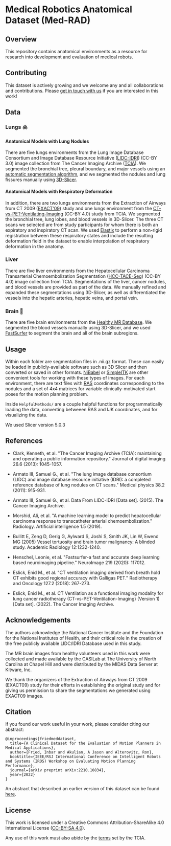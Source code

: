 # Medical Robotics Anatomical Dataset (Med-RAD)

## Overview

This repository contains anatomical environments as a resource for research into development and evaluation of medical robots.

## Contributing

This dataset is actively growing and we welcome any and all collaborations and contributions. Please [get in touch with us](mailto:ifried01@cs.unc.edu) if you are interested in this work!

## Data

### Lungs :lungs:

#### Anatomical Models with Lung Nodules

There are five lungs environments from the Lung Image Database Consortium and Image Database Resource Initiative ([LIDC-IDRI][1]) (CC-BY 3.0) image collection from The Cancer Imaging Archive ([TCIA][2]). We segmented the bronchial tree, pleural boundary, and major vessels using an [automatic segmentation algorithm][3], and we segmented the nodules and lung fissures manually using [3D-Slicer][4]. 

[1]: <https://wiki.cancerimagingarchive.net/display/Public/LIDC-IDRI> "LIDC-IDRI"
[2]: <https://www.cancerimagingarchive.net/> "TCIA"
[3]: <https://github.com/UNC-Robotics/lung-segmentation> "LINK"
[4]: <https://www.slicer.org/> "3D-Slicer"

#### Anatomical Models with Respiratory Deformation

In addition, there are two lungs environments from the Extraction of Airways from CT 2009 ([EXACT'09][5]) study and one lungs environment from the [CT-vs-PET-Ventilating-Imaging][7] (CC-BY 4.0) study from TCIA. We segmented the bronchial tree, lung lobes, and blood vessels in 3D-Slicer. The three CT scans we selected are from study participants for whom there is both an expiratory and inspiratory CT scan. We used [Elastix][6] to perform a non-rigid registration between these respiratory states and include the resulting deformation field in the dataset to enable interpolation of respiratory deformation in the anatomy.

[5]: <http://image.diku.dk/exact/> "EXACT'09"
[6]: <https://github.com/lassoan/SlicerElastix>
[7]: <https://wiki.cancerimagingarchive.net/pages/viewpage.action?pageId=125600096>

### Liver

There are five liver environments from the Hepatocellular Carcinoma Transarterial Chemoembolization Segmentation ([HCC-TACE-Seg][8]) (CC-BY 4.0) image collection from TCIA. Segmentations of the liver, cancer nodules, and blood vessels are provided as part of the data. We manually refined and expanded these segmentations using 3D-Slicer, as well as differentiated the vessels into the hepatic arteries, hepatic veins, and portal vein.

[8]: <https://wiki.cancerimagingarchive.net/pages/viewpage.action?pageId=70230229> "HCC-TACE-Seg"

### Brain :brain:

There are five brain environments from the [Healthy MR Database][9]. We segmented the blood vessels manually using 3D-Slicer, and we used [FastSurfer][10] to segment the brain and all of the brain subregions.

[9]: <https://data.kitware.com/#collection/591086ee8d777f16d01e0724> "HMRD"
[10]: <https://www.sciencedirect.com/science/article/pii/S1053811920304985> "FS"

## Usage

Within each folder are segmentation files in .nii.gz format. These can easily be loaded in publicly-available software such as 3D Slicer and then converted or saved in other formats. [NiBabel](https://nipy.org/nibabel/) or [SimpleITK](https://pypi.org/project/SimpleITK/) are other convenient tools for working with these types of images. For each environment, there are text files with [RAS](https://www.slicer.org/wiki/Coordinate_systems) coordinates corresponding to the nodules and a set of 4x4 matrices for variable clinically-motivated start poses for the motion planning problem.

Inside `HelpfulMethods/` are a couple helpful functions for programmatically loading the data, converting betweeen RAS and IJK coordinates, and for visualizing the data.

We used Slicer version 5.0.3

## References

* Clark, Kenneth, et al. "The Cancer Imaging Archive (TCIA): maintaining and operating a public information repository." Journal of digital imaging 26.6 (2013): 1045-1057.

* Armato III, Samuel G., et al. "The lung image database consortium (LIDC) and image database resource initiative (IDRI): a completed reference database of lung nodules on CT scans." Medical physics 38.2 (2011): 915-931.

* Armato III, Samuel G., et al. Data From LIDC-IDRI [Data set]. (2015). The Cancer Imaging Archive.

* Morshid, Ali, et al. "A machine learning model to predict hepatocellular carcinoma response to transcatheter arterial chemoembolization." Radiology. Artificial intelligence 1.5 (2019).

* Bullitt E, Zeng D, Gerig G, Aylward S, Joshi S, Smith JK, Lin W, Ewend MG (2005) Vessel tortuosity and brain tumor malignancy: A blinded study. Academic Radiology 12:1232-1240.

* Henschel, Leonie, et al. "Fastsurfer-a fast and accurate deep learning based neuroimaging pipeline." NeuroImage 219 (2020): 117012.

* Eslick, Enid M., et al. "CT ventilation imaging derived from breath hold CT exhibits good regional accuracy with Galligas PET." Radiotherapy and Oncology 127.2 (2018): 267-273.

* Eslick, Enid M., et al. CT Ventilation as a functional imaging modality for lung cancer radiotherapy (CT-vs-PET-Ventilation-Imaging) (Version 1) [Data set]. (2022). The Cancer Imaging Archive.

## Acknowledgements

The authors acknowledge the National Cancer Institute and the Foundation for the National Institutes of Health, and their critical role in the creation of the free publicly available LIDC/IDRI Database used in this study.

The MR brain images from healthy volunteers used in this work were collected and made available by the CASILab at The University of North Carolina at Chapel Hill and were distributed by the MIDAS Data Server at Kitware, Inc.

We thank the organizers of the Extraction of Airways from CT 2009 (EXACT09) study for their efforts in establishing the original study and for giving us permission to share the segmentations we generated using EXACT09 images.

## Citation

If you found our work useful in your work, please consider citing our abstract:

```
@inproceedings{friedmeddataset,
  title={A Clinical Dataset for the Evaluation of Motion Planners in Medical Applications},
  author={Fried, Inbar and Akulian, A Jason and Alterovitz, Ron},
  booktitle={IEEE/RSJ International Conference on Intelligent Robots and Systems (IROS) Workshop on Evaluating Motion Planning Performance},
  journal={arXiv preprint arXiv:2210.10834},
  year={2022}
}
```

An abstract that described an earlier version of this dataset can be found [here](https://arxiv.org/abs/2210.10834).

## License

This work is licensed under a Creative Commons Attribution-ShareAlike 4.0 International License ([CC-BY-SA 4.0](http://creativecommons.org/licenses/by-nc-sa/4.0/)).

Any use of this work must also abide by the [terms](https://wiki.cancerimagingarchive.net/display/Public/Data+Usage+Policies+and+Restrictions) set by the TCIA.


